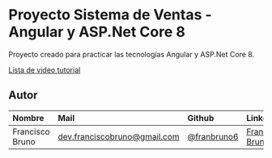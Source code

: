 # Proyecto Sistema de Ventas - Angular y ASP.Net Core 8

Proyecto creado para practicar las tecnologías Angular y ASP.Net Core 8.

[Lista de video tutorial](https://www.youtube.com/playlist?list=PLx2nia7-PgoA1-y-qrxCQii0-EmC4JZ5e)

## Autor

| Nombre | Mail     | Github                | LinkedIn                |
| :-------- | :------- | :------------------------- | :------------------------- |
| Francisco Bruno | dev.franciscobruno@gmail.com | [@franbruno6](https://github.com/franbruno6) | [Francisco Bruno](https://www.linkedin.com/in/franbruno6/) |